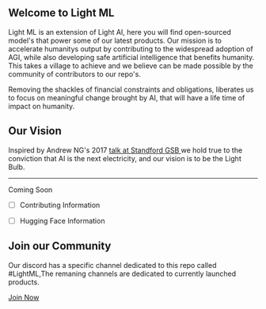 ## Welcome to Light ML 

Light ML is an extension of Light AI, here you will find open-sourced model's that power some of our latest products. Our mission is to accelerate humanitys output by contributing to the widespread adoption of AGI, while also developing safe artificial intelligence that benefits humanity. This takes a village to achieve and we believe can be made possible by the community of contributors to our repo's. 

Removing the shackles of financial constraints and obligations, liberates us to focus on meaningful change brought by AI, that will have a life time of impact on humanity. 

## Our Vision 

Inspired by Andrew NG's 2017 [talk at Standford GSB ](https://www.youtube.com/watch?v=21EiKfQYZXc) we hold true to the conviction that AI is the next electricity, and our vision is to be the Light Bulb.

--- 
Coming Soon 

- [ ] Contributing Information 
- [ ] Hugging Face Information 


## Join our Community 

Our discord has a specific channel dedicated to this repo called #LightML,The remaning channels are dedicated to currently launched products. 

[Join Now](https://discord.gg/aksp6W3t2c)
